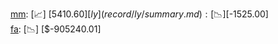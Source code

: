 [mm](record/mm/summary.md): [📈] [$5410.60]  
[ly](record/ly/summary.md): [📉] [$-1525.00]  
[fa](record/fa/summary.md): [📉] [$-905240.01]  

